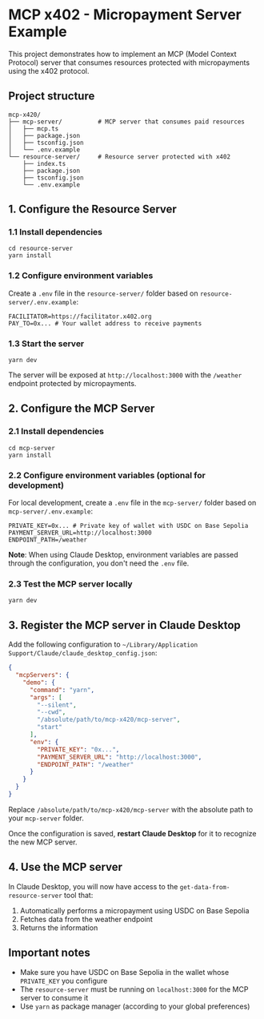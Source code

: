 # MCP x402 - Micropayment Server Example

This project demonstrates how to implement an MCP (Model Context Protocol) server that consumes resources protected with micropayments using the x402 protocol.

## Project structure

```
mcp-x420/
├── mcp-server/          # MCP server that consumes paid resources
│   ├── mcp.ts
│   ├── package.json
│   ├── tsconfig.json
│   └── .env.example
└── resource-server/     # Resource server protected with x402
    ├── index.ts
    ├── package.json
    ├── tsconfig.json
    └── .env.example
```

## 1. Configure the Resource Server

### 1.1 Install dependencies

```shell
cd resource-server
yarn install
```

### 1.2 Configure environment variables

Create a `.env` file in the `resource-server/` folder based on `resource-server/.env.example`:

```env
FACILITATOR=https://facilitator.x402.org
PAY_TO=0x... # Your wallet address to receive payments
```

### 1.3 Start the server

```shell
yarn dev
```

The server will be exposed at `http://localhost:3000` with the `/weather` endpoint protected by micropayments.

## 2. Configure the MCP Server

### 2.1 Install dependencies

```shell
cd mcp-server
yarn install
```

### 2.2 Configure environment variables (optional for development)

For local development, create a `.env` file in the `mcp-server/` folder based on `mcp-server/.env.example`:

```env
PRIVATE_KEY=0x... # Private key of wallet with USDC on Base Sepolia
PAYMENT_SERVER_URL=http://localhost:3000
ENDPOINT_PATH=/weather
```

**Note**: When using Claude Desktop, environment variables are passed through the configuration, you don't need the `.env` file.

### 2.3 Test the MCP server locally

```shell
yarn dev
```

## 3. Register the MCP server in Claude Desktop

Add the following configuration to `~/Library/Application Support/Claude/claude_desktop_config.json`:

```json
{
  "mcpServers": {
    "demo": {
      "command": "yarn",
      "args": [
        "--silent",
        "--cwd",
        "/absolute/path/to/mcp-x420/mcp-server",
        "start"
      ],
      "env": {
        "PRIVATE_KEY": "0x...",
        "PAYMENT_SERVER_URL": "http://localhost:3000",
        "ENDPOINT_PATH": "/weather"
      }
    }
  }
}
```

Replace `/absolute/path/to/mcp-x420/mcp-server` with the absolute path to your `mcp-server` folder.

Once the configuration is saved, **restart Claude Desktop** for it to recognize the new MCP server.

## 4. Use the MCP server

In Claude Desktop, you will now have access to the `get-data-from-resource-server` tool that:
1. Automatically performs a micropayment using USDC on Base Sepolia
2. Fetches data from the weather endpoint
3. Returns the information

## Important notes

- Make sure you have USDC on Base Sepolia in the wallet whose `PRIVATE_KEY` you configure
- The `resource-server` must be running on `localhost:3000` for the MCP server to consume it
- Use `yarn` as package manager (according to your global preferences)